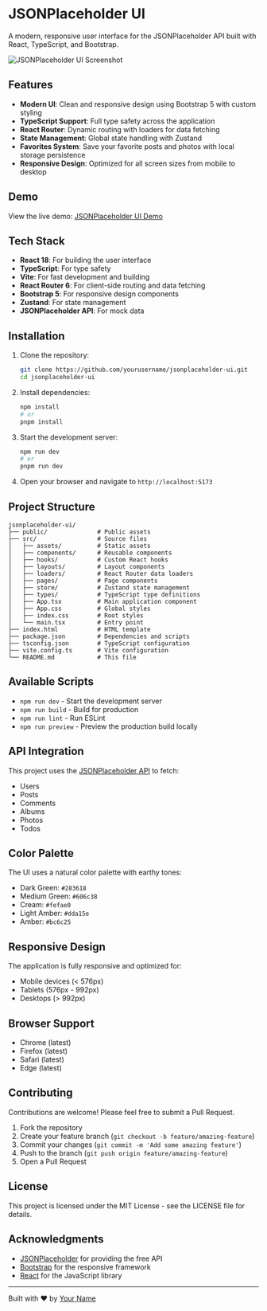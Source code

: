 # JSONPlaceholder UI

A modern, responsive user interface for the JSONPlaceholder API built with React, TypeScript, and Bootstrap.

![JSONPlaceholder UI Screenshot](screenshot.png)

## Features

- **Modern UI**: Clean and responsive design using Bootstrap 5 with custom styling
- **TypeScript Support**: Full type safety across the application
- **React Router**: Dynamic routing with loaders for data fetching
- **State Management**: Global state handling with Zustand
- **Favorites System**: Save your favorite posts and photos with local storage persistence
- **Responsive Design**: Optimized for all screen sizes from mobile to desktop

## Demo

View the live demo: [JSONPlaceholder UI Demo](https://yourusername.github.io/jsonplaceholder-ui)

## Tech Stack

- **React 18**: For building the user interface
- **TypeScript**: For type safety
- **Vite**: For fast development and building
- **React Router 6**: For client-side routing and data fetching
- **Bootstrap 5**: For responsive design components
- **Zustand**: For state management
- **JSONPlaceholder API**: For mock data

## Installation

1. Clone the repository:
   ```bash
   git clone https://github.com/yourusername/jsonplaceholder-ui.git
   cd jsonplaceholder-ui
   ```

2. Install dependencies:
   ```bash
   npm install
   # or
   pnpm install
   ```

3. Start the development server:
   ```bash
   npm run dev
   # or
   pnpm run dev
   ```

4. Open your browser and navigate to `http://localhost:5173`

## Project Structure

```
jsonplaceholder-ui/
├── public/              # Public assets
├── src/                 # Source files
│   ├── assets/          # Static assets
│   ├── components/      # Reusable components
│   ├── hooks/           # Custom React hooks
│   ├── layouts/         # Layout components
│   ├── loaders/         # React Router data loaders
│   ├── pages/           # Page components
│   ├── store/           # Zustand state management
│   ├── types/           # TypeScript type definitions
│   ├── App.tsx          # Main application component
│   ├── App.css          # Global styles
│   ├── index.css        # Root styles
│   └── main.tsx         # Entry point
├── index.html           # HTML template
├── package.json         # Dependencies and scripts
├── tsconfig.json        # TypeScript configuration
├── vite.config.ts       # Vite configuration
└── README.md            # This file
```

## Available Scripts

- `npm run dev` - Start the development server
- `npm run build` - Build for production
- `npm run lint` - Run ESLint
- `npm run preview` - Preview the production build locally

## API Integration

This project uses the [JSONPlaceholder API](https://jsonplaceholder.typicode.com/) to fetch:

- Users
- Posts
- Comments
- Albums
- Photos
- Todos

## Color Palette

The UI uses a natural color palette with earthy tones:

- Dark Green: `#283618`
- Medium Green: `#606c38`
- Cream: `#fefae0`
- Light Amber: `#dda15e`
- Amber: `#bc6c25`

## Responsive Design

The application is fully responsive and optimized for:
- Mobile devices (< 576px)
- Tablets (576px - 992px)
- Desktops (> 992px)

## Browser Support

- Chrome (latest)
- Firefox (latest)
- Safari (latest)
- Edge (latest)

## Contributing

Contributions are welcome! Please feel free to submit a Pull Request.

1. Fork the repository
2. Create your feature branch (`git checkout -b feature/amazing-feature`)
3. Commit your changes (`git commit -m 'Add some amazing feature'`)
4. Push to the branch (`git push origin feature/amazing-feature`)
5. Open a Pull Request

## License

This project is licensed under the MIT License - see the LICENSE file for details.

## Acknowledgments

- [JSONPlaceholder](https://jsonplaceholder.typicode.com/) for providing the free API
- [Bootstrap](https://getbootstrap.com/) for the responsive framework
- [React](https://reactjs.org/) for the JavaScript library

---

Built with ❤️ by [Your Name](https://github.com/yourusername)
